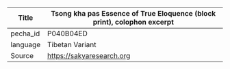 |Title | Tsong kha pas Essence of True Eloquence (block print), colophon excerpt 
| --- | --- 
|pecha_id | P040B04ED
|language | Tibetan Variant
|Source | https://sakyaresearch.org